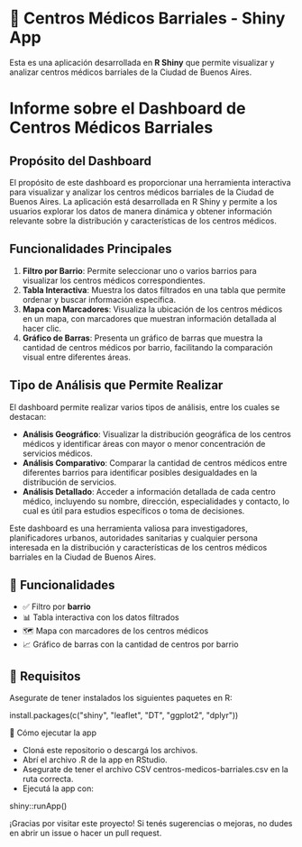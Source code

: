 # 🏥 Centros Médicos Barriales - Shiny App

Esta es una aplicación desarrollada en **R Shiny** que permite visualizar y analizar centros médicos barriales de la Ciudad de Buenos Aires.

# Informe sobre el Dashboard de Centros Médicos Barriales

## Propósito del Dashboard

El propósito de este dashboard es proporcionar una herramienta interactiva para visualizar y analizar los centros médicos barriales de la Ciudad de Buenos Aires. La aplicación está desarrollada en R Shiny y permite a los usuarios explorar los datos de manera dinámica y obtener información relevante sobre la distribución y características de los centros médicos.

## Funcionalidades Principales

1. **Filtro por Barrio**: Permite seleccionar uno o varios barrios para visualizar los centros médicos correspondientes.
2. **Tabla Interactiva**: Muestra los datos filtrados en una tabla que permite ordenar y buscar información específica.
3. **Mapa con Marcadores**: Visualiza la ubicación de los centros médicos en un mapa, con marcadores que muestran información detallada al hacer clic.
4. **Gráfico de Barras**: Presenta un gráfico de barras que muestra la cantidad de centros médicos por barrio, facilitando la comparación visual entre diferentes áreas.

## Tipo de Análisis que Permite Realizar

El dashboard permite realizar varios tipos de análisis, entre los cuales se destacan:

- **Análisis Geográfico**: Visualizar la distribución geográfica de los centros médicos y identificar áreas con mayor o menor concentración de servicios médicos.
- **Análisis Comparativo**: Comparar la cantidad de centros médicos entre diferentes barrios para identificar posibles desigualdades en la distribución de servicios.
- **Análisis Detallado**: Acceder a información detallada de cada centro médico, incluyendo su nombre, dirección, especialidades y contacto, lo cual es útil para estudios específicos o toma de decisiones.

Este dashboard es una herramienta valiosa para investigadores, planificadores urbanos, autoridades sanitarias y cualquier persona interesada en la distribución y características de los centros médicos barriales en la Ciudad de Buenos Aires.


## 📌 Funcionalidades

- ✅ Filtro por **barrio**
- 📊 Tabla interactiva con los datos filtrados
- 🗺️ Mapa con marcadores de los centros médicos
- 📈 Gráfico de barras con la cantidad de centros por barrio

## 🧰 Requisitos

Asegurate de tener instalados los siguientes paquetes en R:

install.packages(c("shiny", "leaflet", "DT", "ggplot2", "dplyr"))

🚀 Cómo ejecutar la app

- Cloná este repositorio o descargá los archivos.
- Abrí el archivo .R de la app en RStudio.
- Asegurate de tener el archivo CSV centros-medicos-barriales.csv en la ruta  correcta.
- Ejecutá la app con:


shiny::runApp()

¡Gracias por visitar este proyecto! Si tenés sugerencias o mejoras, no dudes en abrir un issue o hacer un pull request.
